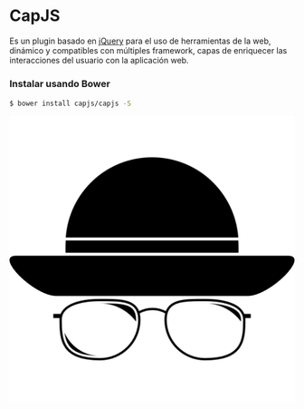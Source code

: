 CapJS
============

Es un plugin basado en [jQuery](https://github.com/jquery/jquery) para el uso de herramientas de la web, dinámico y compatibles con múltiples framework, capas de enriquecer las interacciones del usuario con la aplicación web.

### Instalar usando Bower

```sh
$ bower install capjs/capjs -S
```



![cap.png](https://raw.githubusercontent.com/CapJS/CapJS/gh-pages/images/LogoCap.png)
